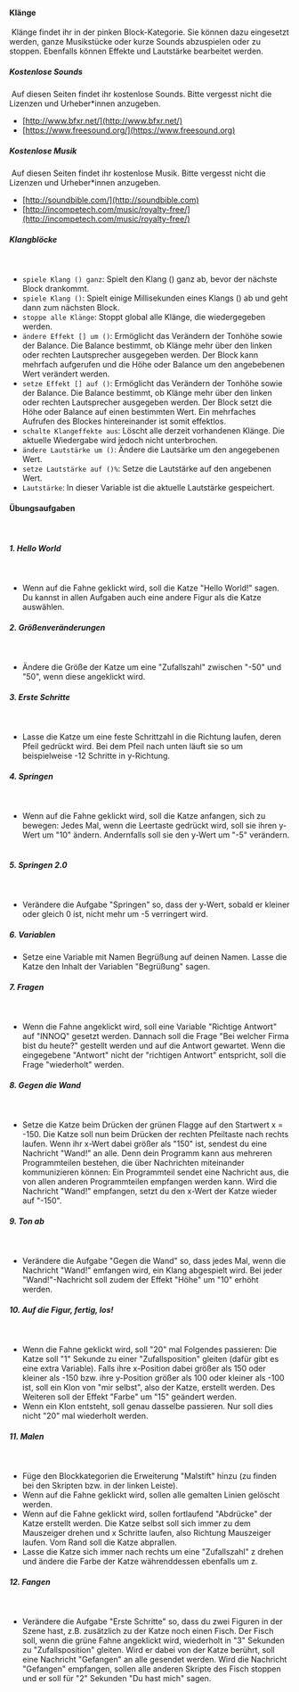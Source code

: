 
#### Klänge
​
Klänge findet ihr in der pinken Block-Kategorie. Sie können dazu eingesetzt werden, ganze Musikstücke oder kurze Sounds abzuspielen oder zu stoppen. Ebenfalls können Effekte und Lautstärke bearbeitet werden.
​
##### Kostenlose Sounds
​
Auf diesen Seiten findet ihr kostenlose Sounds. Bitte vergesst nicht die Lizenzen und Urheber*innen anzugeben.
​
*   [http://www.bfxr.net/](http://www.bfxr.net/)
*   [https://www.freesound.org/](https://www.freesound.org)
​
##### Kostenlose Musik
​
Auf diesen Seiten findet ihr kostenlose Musik. Bitte vergesst nicht die Lizenzen und Urheber*innen anzugeben.
​
*   [http://soundbible.com/](http://soundbible.com)
*   [http://incompetech.com/music/royalty-free/](http://incompetech.com/music/royalty-free/)
​
##### Klangblöcke
​
*   `spiele Klang () ganz`: Spielt den Klang () ganz ab, bevor der nächste Block drankommt.
*   `spiele Klang ()`: Spielt einige Millisekunden eines Klangs () ab und geht dann zum nächsten Block.
*   `stoppe alle Klänge`: Stoppt global alle Klänge, die wiedergegeben werden.
*   `ändere Effekt [] um ()`: Ermöglicht das Verändern der Tonhöhe sowie der Balance. Die Balance bestimmt, ob Klänge mehr über den linken oder rechten Lautsprecher ausgegeben werden. Der Block kann mehrfach aufgerufen und die Höhe oder Balance um den angebebenen Wert verändert werden.
*   `setze Effekt [] auf ()`: Ermöglicht das Verändern der Tonhöhe sowie der Balance. Die Balance bestimmt, ob Klänge mehr über den linken oder rechten Lautsprecher ausgegeben werden. Der Block setzt die Höhe oder Balance auf einen bestimmten Wert. Ein mehrfaches Aufrufen des Blockes hintereinander ist somit effektlos.
*   `schalte Klangeffekte aus`: Löscht alle derzeit vorhandenen Klänge. Die aktuelle Wiedergabe wird jedoch nicht unterbrochen.
*   `ändere Lautstärke um ()`: Ändere die Lautsärke um den angegebenen Wert.
*   `setze Lautstärke auf ()%`: Setze die Lautstärke auf den angebenen Wert.
*   `Lautstärke`: In dieser Variable ist die aktuelle Lautstärke gespeichert.
​
#### Übungsaufgaben
​
##### 1\. Hello World
​
*   Wenn auf die Fahne geklickt wird, soll die Katze "Hello World!" sagen. Du kannst in allen Aufgaben auch eine andere Figur als die Katze auswählen.
​
##### 2\. Größenveränderungen
​
*   Ändere die Größe der Katze um eine "Zufallszahl" zwischen "-50" und "50", wenn diese angeklickt wird.
​
##### 3\. Erste Schritte
​
*   Lasse die Katze um eine feste Schrittzahl in die Richtung laufen, deren Pfeil gedrückt wird. Bei dem Pfeil nach unten läuft sie so um beispielweise -12 Schritte in y-Richtung.
​
##### 4\. Springen
​
*   Wenn auf die Fahne geklickt wird, soll die Katze anfangen, sich zu bewegen: Jedes Mal, wenn die Leertaste gedrückt wird, soll sie ihren y-Wert um "10" ändern. Andernfalls soll sie den y-Wert um "-5" verändern.
​
##### 5\. Springen 2.0
​
*   Verändere die Aufgabe "Springen" so, dass der y-Wert, sobald er kleiner oder gleich 0 ist, nicht mehr um -5 verringert wird.
​
##### 6\. Variablen
*   Setze eine Variable mit Namen Begrüßung auf deinen Namen. Lasse die Katze den Inhalt der Variablen "Begrüßung" sagen.
​
##### 7\. Fragen
​
*   Wenn die Fahne angeklickt wird, soll eine Variable "Richtige Antwort" auf "INNOQ" gesetzt werden. Dannach soll die Frage "Bei welcher Firma bist du heute?" gestellt werden und auf die Antwort gewartet. Wenn die eingegebene "Antwort" nicht der "richtigen Antwort" entspricht, soll die Frage "wiederholt" werden.
​
##### 8\. Gegen die Wand
​
*   Setze die Katze beim Drücken der grünen Flagge auf den Startwert x = -150. Die Katze soll nun beim Drücken der rechten Pfeiltaste nach rechts laufen. Wenn ihr x-Wert dabei größer als "150" ist, sendest du eine Nachricht "Wand!" an alle. Denn dein Programm kann aus mehreren Programmteilen bestehen, die über Nachrichten miteinander kommunizieren können: Ein Programmteil sendet eine Nachricht aus, die von allen anderen Programmteilen empfangen werden kann. Wird die Nachricht "Wand!" empfangen, setzt du den x-Wert der Katze wieder auf "-150".
​
##### 9\. Ton ab
​
*   Verändere die Aufgabe "Gegen die Wand" so, dass jedes Mal, wenn die Nachricht "Wand!" emfangen wird, ein Klang abgespielt wird. Bei jeder "Wand!"-Nachricht soll zudem der Effekt "Höhe" um "10" erhöht werden.
​
##### 10\. Auf die Figur, fertig, los!
​
*   Wenn die Fahne geklickt wird, soll "20" mal Folgendes passieren: Die Katze soll "1" Sekunde zu einer "Zufallsposition" gleiten (dafür gibt es eine extra Variable). Falls ihre x-Position dabei größer als 150 oder kleiner als -150 bzw. ihre y-Position größer als 100 oder kleiner als -100 ist, soll ein Klon von "mir selbst", also der Katze, erstellt werden. Des Weiteren soll der Effekt "Farbe" um "15" geändert werden.
*   Wenn ein Klon entsteht, soll genau dasselbe passieren. Nur soll dies nicht "20" mal wiederholt werden.
​
##### 11\. Malen
​
*   Füge den Blockkategorien die Erweiterung "Malstift" hinzu (zu finden bei den Skripten bzw. in der linken Leiste).
*   Wenn auf die Fahne geklickt wird, sollen alle gemalten Linien gelöscht werden.
*   Wenn auf die Fahne geklickt wird, sollen fortlaufend "Abdrücke" der Katze erstellt werden. Die Katze selbst soll sich immer zu dem Mauszeiger drehen und x Schritte laufen, also Richtung Mauszeiger laufen. Vom Rand soll die Katze abprallen.
*   Lasse die Katze sich immer nach rechts um eine "Zufallszahl" z drehen und ändere die Farbe der Katze währenddessen ebenfalls um z.
​
##### 12\. Fangen
​
*   Verändere die Aufgabe "Erste Schritte" so, dass du zwei Figuren in der Szene hast, z.B. zusätzlich zu der Katze noch einen Fisch. Der Fisch soll, wenn die grüne Fahne angeklickt wird, wiederholt in "3" Sekunden zu "Zufallsposition" gleiten. Wird er dabei von der Katze berührt, soll eine Nachricht "Gefangen" an alle gesendet werden. Wird die Nachricht "Gefangen" empfangen, sollen alle anderen Skripte des Fisch stoppen und er soll für "2" Sekunden "Du hast mich" sagen.
